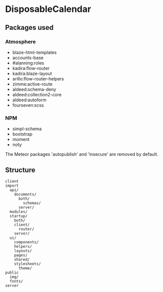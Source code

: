 # DisposableCalendar


## Packages used

### Atmosphere

- blaze-html-templates
- accounts-base
- #alanning:roles
- kadira:flow-router
- kadira:blaze-layout
- arillo:flow-router-helpers
- zimme:active-route
- aldeed:schema-deny
- aldeed:collection2-core
- aldeed:autoform
- fourseven:scss

### NPM

- simpl-schema
- bootstrap
- moment
- noty

The Meteor packages 'autopublish' and 'insecure' are removed by default.

## Structure

```
client
import
  api/
    documents/
      both/
        schemas/
      server/
  modules/
  startup/
    both/
    client/
      router/
    server/
  ui/
    components/
    helpers/
    layouts/
    pages/
    shared/
    stylesheets/
      theme/
public
  img/
  fonts/
server
```